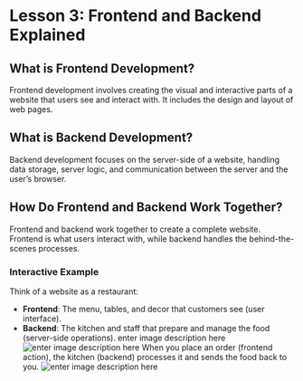 # **Lesson 3: Frontend and Backend Explained**

## **What is Frontend Development?**
Frontend development involves creating the visual and interactive parts of a website that users see and interact with. It includes the design and layout of web pages.

## **What is Backend Development?**
Backend development focuses on the server-side of a website, handling data storage, server logic, and communication between the server and the user’s browser.

## **How Do Frontend and Backend Work Together?**
Frontend and backend work together to create a complete website. Frontend is what users interact with, while backend handles the behind-the-scenes processes.

### **Interactive Example**

Think of a website as a restaurant:

-   **Frontend**: The menu, tables, and decor that customers see (user interface).
-   **Backend**: The kitchen and staff that prepare and manage the food (server-side operations).
enter image description here
![enter image description here](https://im.ge/i/Screenshot-from-2024-08-19-15-15-56.fhiAZ1)
When you place an order (frontend action), the kitchen (backend) processes it and sends the food back to you.
![enter image description here](https://im.ge/i/Screenshot-from-2024-08-19-15-15-56.fhiAZ1)
<!--stackedit_data:
eyJoaXN0b3J5IjpbNzQ2ODI0NDI3LDcxNjU2NDc4NCwtMjA2OT
Q5NDU0MCwtOTg0MTc3Mzg0XX0=
-->